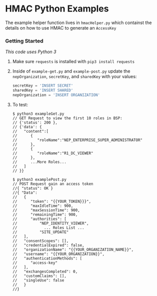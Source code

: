 # HMAC Python Examples

The example helper function lives in `hmacHelper.py` which containst the details on how to use HMAC to generate an `AccessKey`

### Getting Started

_This code uses Python 3_

1. Make sure `requests` is installed with `pip3 install requests`
2. Inside of `example-get.py` and `example-post.py` update the `nepOrganization`, `secretKey`, and `sharedKey` with your values:

   ```py
   secretKey = 'INSERT SECRET'
   sharedKey = 'INSERT SHARED'
   nepOrganization = 'INSERT ORGANIZATION'
   ```

3. To test:

   ```console
   $ python3 exampleGet.py
   // GET Request to view the first 10 roles in BSP:
   // {'status': 200 },
   // {'data': {
   //   "content":[
   //      {
   //         "roleName":"NEP_ENTERPRISE_SUPER_ADMINISTRATOR"
   //      },
   //      {
   //         "roleName":"R1_DC_VIEWER"
   //      },
   //      ...More Roles...
   //   ]
   // }}
   ```

   ```console
   $ python3 examplePost.py
   // POST Request gain an access token
   //{ "status": OK }
   //{ "Data":
   //   {
   //      "token": "{{YOUR_TOKEN}}}",
   //      "maxIdleTime": 900,
   //      "maxSessionTime": 900,
   //      "remainingTime": 900,
   //      "authorities": [
   //          "NEP_IDENTITY_VIEWER",
   //            ... Roles List ...
   //          "SITE_UPDATE"
   //   ],
   //   "consentScopes": [],
   //   "credentialExpired": false,
   //   "organizationName": "{{YOUR_ORGANIZATION_NAME}}",
   //   "username": "{{YOUR_ORGANIZATION}}",
   //   "authenticationMethods": [
   //      "access-key"
   //   ],
   //   "exchangesCompleted": 0,
   //   "customClaims": [],
   //   "singleUse": false
   //   }
   //}
   ```
